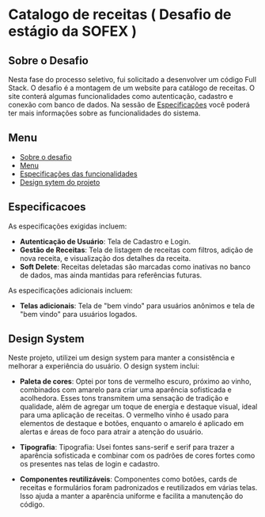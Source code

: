 # Catalogo de receitas ( Desafio de estágio da SOFEX )

## Sobre o Desafio

Nesta fase do processo seletivo, fui solicitado a desenvolver um código Full Stack. O desafio é a montagem de um website para catálogo de receitas. O site conterá algumas funcionalidades como autenticação, cadastro e conexão com banco de dados. Na sessão de [Especificações](#Especificacoes) você poderá ter mais informações sobre as funcionalidades do sistema.

## Menu

- [Sobre o desafio](#catalogo-de-receitas--desafio-de-estagio-da-sofex-)
- [Menu](#menu)
- [Especificações das funcionalidades](#especificacoes)
- [Design sytem do projeto](#design-system)

## Especificacoes
As especificações exigidas incluem:
- **Autenticação de Usuário**: Tela de Cadastro e Login.
- **Gestão de Receitas**: Tela de listagem de receitas com filtros, adição de nova receita, e visualização dos detalhes da receita.
- **Soft Delete**: Receitas deletadas são marcadas como inativas no banco de dados, mas ainda mantidas para referências futuras.

As especificações adicionais incluem:
 
- **Telas adicionais**: Tela de "bem vindo" para usuários anônimos e tela de "bem vindo" para usuários logados.

## Design System
Neste projeto, utilizei um design system para manter a consistência e melhorar a experiência do usuário. O design system inclui:

- **Paleta de cores**: Optei por tons de vermelho escuro, próximo ao vinho, combinados com amarelo para criar uma aparência sofisticada e acolhedora. Esses tons transmitem uma sensação de tradição e qualidade, além de agregar um toque de energia e destaque visual, ideal para uma aplicação de receitas. O vermelho vinho é usado para elementos de destaque e botões, enquanto o amarelo é aplicado em alertas e áreas de foco para atrair a atenção do usuário.

- **Tipografia**: Tipografia: Usei fontes sans-serif e serif para trazer a aparência sofisticada e combinar com os padrões de cores fortes como os presentes nas telas de login e cadastro.

- **Componentes reutilizáveis**: Componentes como botões, cards de receitas e formulários foram padronizados e reutilizados em várias telas. Isso ajuda a manter a aparência uniforme e facilita a manutenção do código.

